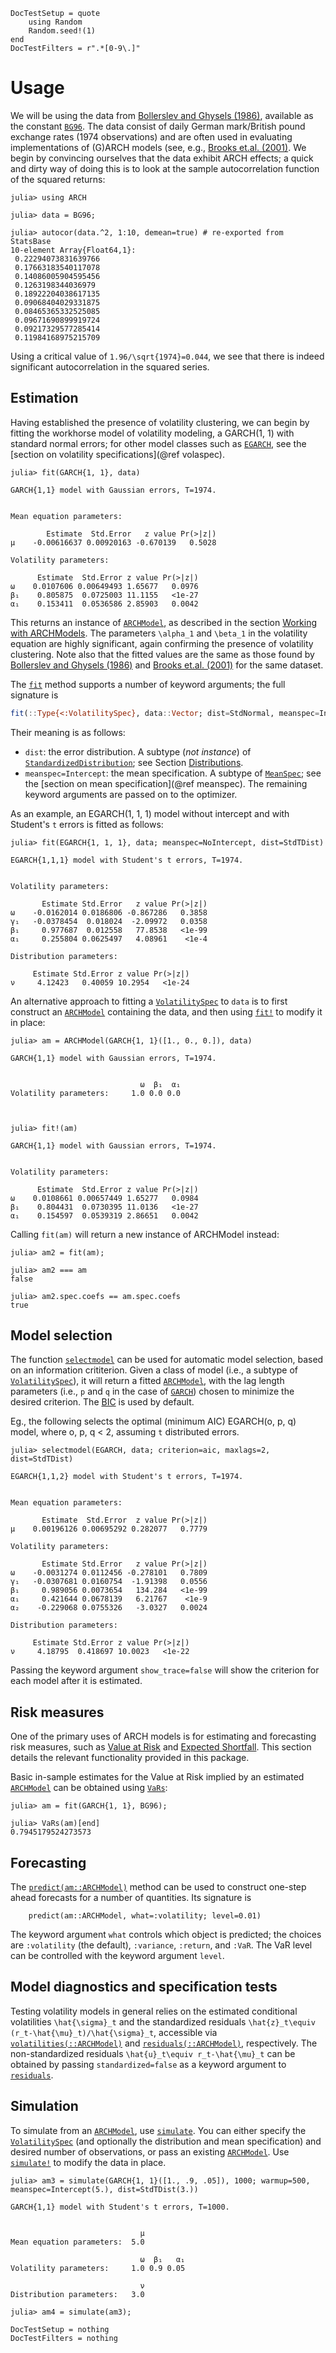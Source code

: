 ```@meta
DocTestSetup = quote
    using Random
    Random.seed!(1)
end
DocTestFilters = r".*[0-9\.]"
```
# Usage
We will be using the data from [Bollerslev and Ghysels (1986)](https://doi.org/10.2307/1392425), available as the constant [`BG96`](@ref). The data consist of daily German mark/British pound exchange rates (1974 observations) and are often used in evaluating
implementations of (G)ARCH models (see, e.g., [Brooks et.al. (2001)](https://doi.org/10.1016/S0169-2070(00)00070-4). We begin by convincing ourselves that the data exhibit ARCH effects; a quick and dirty way of doing this is to look at the sample autocorrelation function of the squared returns:

```jldoctest MANUAL
julia> using ARCH

julia> data = BG96;

julia> autocor(data.^2, 1:10, demean=true) # re-exported from StatsBase
10-element Array{Float64,1}:
 0.22294073831639766
 0.17663183540117078
 0.14086005904595456
 0.1263198344036979
 0.18922204038617135
 0.09068404029331875
 0.08465365332525085
 0.09671690899919724
 0.09217329577285414
 0.11984168975215709
```

Using a critical value of ``1.96/\sqrt{1974}=0.044``, we see that there is indeed significant autocorrelation in the squared series.

## Estimation
Having established the presence of volatility clustering, we can begin by fitting the workhorse model of volatility modeling, a GARCH(1, 1) with standard normal errors;  for other model classes such as [`EGARCH`](@ref), see the [section on volatility specifications](@ref volaspec).

```
julia> fit(GARCH{1, 1}, data)

GARCH{1,1} model with Gaussian errors, T=1974.


Mean equation parameters:

        Estimate  Std.Error   z value Pr(>|z|)
μ    -0.00616637 0.00920163 -0.670139   0.5028

Volatility parameters:

      Estimate  Std.Error z value Pr(>|z|)
ω    0.0107606 0.00649493 1.65677   0.0976
β₁    0.805875  0.0725003 11.1155   <1e-27
α₁    0.153411  0.0536586 2.85903   0.0042
```

This returns an instance of [`ARCHModel`](@ref), as described in the section [Working with ARCHModels](@ref). The parameters ``\alpha_1`` and ``\beta_1`` in the volatility equation are highly significant, again confirming the presence of volatility clustering. Note also that the fitted values are the same as those found by [Bollerslev and Ghysels (1986)](https://doi.org/10.2307/1392425) and [Brooks et.al. (2001)](https://doi.org/10.1016/S0169-2070(00)00070-4) for the same dataset.

The [`fit`](@ref) method supports a number of keyword arguments; the full signature is
```julia
fit(::Type{<:VolatilitySpec}, data::Vector; dist=StdNormal, meanspec=Intercept, algorithm=BFGS(), autodiff=:forward, kwargs...)
```

Their meaning is as follows:
- `dist`: the error distribution. A subtype (*not instance*) of [`StandardizedDistribution`](@ref); see Section [Distributions](@ref).
- `meanspec=Intercept`: the mean specification. A subtype of [`MeanSpec`](@ref); see the [section on mean specification](@ref meanspec).
The remaining keyword arguments are passed on to the optimizer.

As an example, an EGARCH(1, 1, 1) model without intercept and with  Student's ``t`` errors is fitted as follows:

```jldoctest MANUAL
julia> fit(EGARCH{1, 1, 1}, data; meanspec=NoIntercept, dist=StdTDist)

EGARCH{1,1,1} model with Student's t errors, T=1974.


Volatility parameters:

       Estimate Std.Error   z value Pr(>|z|)
ω    -0.0162014 0.0186806 -0.867286   0.3858
γ₁   -0.0378454  0.018024  -2.09972   0.0358
β₁     0.977687  0.012558   77.8538   <1e-99
α₁     0.255804 0.0625497   4.08961    <1e-4

Distribution parameters:

     Estimate Std.Error z value Pr(>|z|)
ν     4.12423   0.40059 10.2954   <1e-24
```

An alternative approach to fitting a [`VolatilitySpec`](@ref) to `data` is to first construct
an [`ARCHModel`](@ref) containing the data, and then using [`fit!`](@ref) to modify it in place:

```jldoctest MANUAL
julia> am = ARCHModel(GARCH{1, 1}([1., 0., 0.]), data)

GARCH{1,1} model with Gaussian errors, T=1974.


                             ω  β₁  α₁
Volatility parameters:     1.0 0.0 0.0



julia> fit!(am)

GARCH{1,1} model with Gaussian errors, T=1974.


Volatility parameters:

      Estimate  Std.Error z value Pr(>|z|)
ω    0.0108661 0.00657449 1.65277   0.0984
β₁    0.804431  0.0730395 11.0136   <1e-27
α₁    0.154597  0.0539319 2.86651   0.0042
```

Calling `fit(am)` will return a new instance of ARCHModel instead:

```jldoctest MANUAL
julia> am2 = fit(am);

julia> am2 === am
false

julia> am2.spec.coefs == am.spec.coefs
true
```

## Model selection
The function [`selectmodel`](@ref) can be used for automatic model selection, based on an information crititerion. Given
a class of model (i.e., a subtype of [`VolatilitySpec`](@ref)), it will return a fitted [`ARCHModel`](@ref), with the lag length
parameters (i.e., ``p`` and ``q`` in the case of [`GARCH`](@ref)) chosen to minimize the desired criterion. The [BIC](https://en.wikipedia.org/wiki/Bayesian_information_criterion) is used by default.

Eg., the following selects the optimal (minimum AIC) EGARCH(o, p, q) model, where o, p, q < 2,  assuming ``t`` distributed errors.

```jldoctest MANUAL
julia> selectmodel(EGARCH, data; criterion=aic, maxlags=2, dist=StdTDist)

EGARCH{1,1,2} model with Student's t errors, T=1974.


Mean equation parameters:

       Estimate  Std.Error  z value Pr(>|z|)
μ    0.00196126 0.00695292 0.282077   0.7779

Volatility parameters:

       Estimate Std.Error   z value Pr(>|z|)
ω    -0.0031274 0.0112456 -0.278101   0.7809
γ₁   -0.0307681 0.0160754  -1.91398   0.0556
β₁     0.989056 0.0073654   134.284   <1e-99
α₁     0.421644 0.0678139   6.21767    <1e-9
α₂    -0.229068 0.0755326   -3.0327   0.0024

Distribution parameters:

     Estimate Std.Error z value Pr(>|z|)
ν     4.18795  0.418697 10.0023   <1e-22
```

Passing the keyword argument `show_trace=false` will show the criterion for each model after it is estimated.

## Risk measures
One of the primary uses of ARCH models is for estimating and forecasting risk measures, such as [Value at Risk](https://en.wikipedia.org/wiki/Value_at_risk) and [Expected Shortfall](https://en.wikipedia.org/wiki/Expected_shortfall).
This section details the relevant functionality provided in this package.

Basic in-sample estimates for the Value at Risk implied by an estimated [`ARCHModel`](@ref) can be obtained using [`VaRs`](@ref):

```jldoctest MANUAL
julia> am = fit(GARCH{1, 1}, BG96);

julia> VaRs(am)[end]
0.7945179524273573
```

## Forecasting
The [`predict(am::ARCHModel)`](@ref) method can be used to construct one-step ahead forecasts for a number of quantities. Its signature is
```
    predict(am::ARCHModel, what=:volatility; level=0.01)
```
The keyword argument `what` controls which object is predicted;
the choices are `:volatility` (the default), `:variance`, `:return`, and `:VaR`. The VaR level can be controlled with the keyword argument `level`.

## Model diagnostics and specification tests
Testing volatility models in general relies on the estimated conditional volatilities ``\hat{\sigma}_t`` and the standardized residuals
``\hat{z}_t\equiv (r_t-\hat{\mu}_t)/\hat{\sigma}_t``, accessible via [`volatilities(::ARCHModel)`](@ref) and [`residuals(::ARCHModel)`](@ref), respectively. The non-standardized
residuals ``\hat{u}_t\equiv r_t-\hat{\mu}_t`` can be obtained by passing `standardized=false` as a keyword argument to [`residuals`](@ref).

## Simulation
To simulate from an [`ARCHModel`](@ref), use [`simulate`](@ref). You can either specify the [`VolatilitySpec`](@ref) (and optionally the distribution and mean specification) and desired number of observations, or pass an existing [`ARCHModel`](@ref). Use [`simulate!`](@ref) to modify the data in place.

```jldoctest MANUAL
julia> am3 = simulate(GARCH{1, 1}([1., .9, .05]), 1000; warmup=500, meanspec=Intercept(5.), dist=StdTDist(3.))

GARCH{1,1} model with Student's t errors, T=1000.


                             μ
Mean equation parameters:  5.0

                             ω  β₁   α₁
Volatility parameters:     1.0 0.9 0.05

                             ν
Distribution parameters:   3.0

julia> am4 = simulate(am3);
```
```@meta
DocTestSetup = nothing
DocTestFilters = nothing
```
